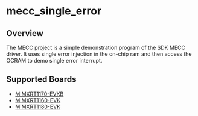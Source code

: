 # mecc_single_error

## Overview
The MECC project is a simple demonstration program of the SDK MECC driver. It uses single error injection in the on-chip ram and then access the OCRAM to demo single error interrupt.

## Supported Boards
- [MIMXRT1170-EVKB](../../../_boards/evkbmimxrt1170/driver_examples/mecc/mecc_single_error/example_board_readme.md)
- [MIMXRT1160-EVK](../../../_boards/evkmimxrt1160/driver_examples/mecc/mecc_single_error/example_board_readme.md)
- [MIMXRT1180-EVK](../../../_boards/evkmimxrt1180/driver_examples/mecc/mecc_single_error/example_board_readme.md)
